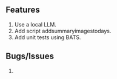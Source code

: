 ## Features

1. Use a local LLM.
1. Add script addsummaryimagestodays.
1. Add unit tests using BATS.

## Bugs/Issues

1.
